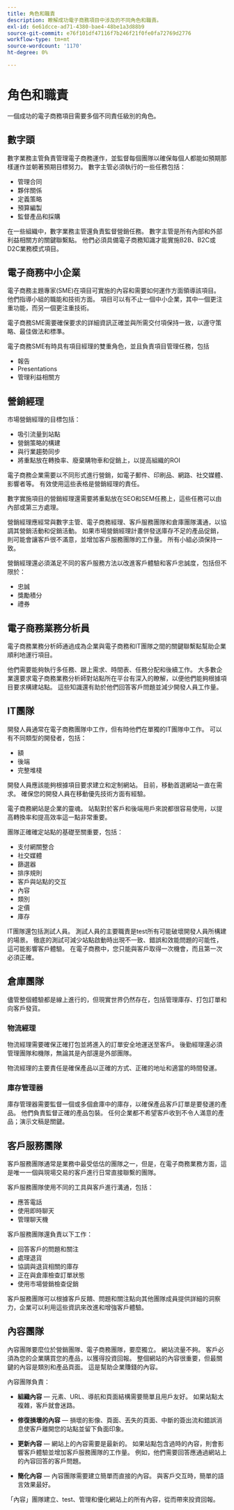 ```yaml
---
title: 角色和職責
description: 瞭解成功電子商務項目中涉及的不同角色和職責。
exl-id: 6e61dcce-ad71-4380-bae4-48be1a3d88b9
source-git-commit: e76f101df47116f7b246f21f0fe0fa72769d2776
workflow-type: tm+mt
source-wordcount: '1170'
ht-degree: 0%

---
```


# 角色和職責

一個成功的電子商務項目需要多個不同責任級別的角色。

## 數字頭

數字業務主管負責管理電子商務運作，並監督每個團隊以確保每個人都能如預期那樣運作並朝著預期目標努力。 數字主管必須執行的一些任務包括：

- 管理合同
- 夥伴關係
- 定義策略
- 預算編製
- 監督產品和採購

在一些組織中，數字業務主管還負責監督營銷任務。 數字主管是所有內部和外部利益相關方的關鍵聯繫點。 他們必須具備電子商務知識才能實施B2B、B2C或D2C業務模式項目。

## 電子商務中小企業

電子商務主題專家(SME)在項目可實施的內容和需要如何運作方面領導該項目。 他們指導小組的職能和技術方面。 項目可以有不止一個中小企業，其中一個更注重功能，而另一個更注重技術。

電子商務SME需要確保要求的詳細資訊正確並與所需交付項保持一致，以遵守策略、最佳做法和標準。

電子商務SME有時具有項目經理的雙重角色，並且負責項目管理任務，包括

- 報告
- Presentations
- 管理利益相關方

## 營銷經理

市場營銷經理的目標包括：

- 吸引流量到站點
- 營銷策略的構建
- 與行業趨勢同步
- 將重點放在轉換率、廢棄購物車和促銷上，以提高組織的ROI

電子商務企業需要以不同形式進行營銷，如電子郵件、印刷品、網路、社交媒體、影響者等。 有效使用這些表格是營銷經理的責任。

數字實施項目的營銷經理還需要將重點放在SEO和SEM任務上，這些任務可以由內部或第三方處理。

營銷經理應經常與數字主管、電子商務經理、客戶服務團隊和倉庫團隊溝通，以協調其營銷活動和促銷活動。 如果市場營銷經理計畫併發送庫存不足的產品促銷，則可能會讓客戶很不滿意，並增加客戶服務團隊的工作量。 所有小組必須保持一致。

營銷經理還必須滿足不同的客戶服務方法以改進客戶體驗和客戶忠誠度，包括但不限於：

- 忠誠
- 獎勵積分
- 禮券

## 電子商務業務分析員

電子商務業務分析師通過成為企業與電子商務和IT團隊之間的關鍵聯繫點幫助企業順利地運行項目。

他們需要能夠執行多任務、跟上需求、時間表、任務分配和後續工作。 大多數企業還要求電子商務業務分析師對站點所在平台有深入的瞭解，以便他們能夠根據項目要求構建站點。 這些知識還有助於他們回答客戶問題並減少開發人員工作量。

## IT團隊

開發人員通常在電子商務團隊中工作，但有時他們在單獨的IT團隊中工作。 可以有不同類型的開發者，包括：

- 額
- 後端
- 完整堆棧

開發人員應該能夠根據項目要求建立和定制網站。 目前，移動首選網站一直在需求。 確保您的開發人員在移動優先技術方面有經驗。

電子商務網站是企業的靈魂。 站點對於客戶和後端用戶來說都很容易使用，以提高轉換率和提高效率這一點非常重要。

團隊正確確定站點的基礎至關重要，包括：

- 支付網關整合
- 社交媒體
- 篩選器
- 排序規則
- 客戶與站點的交互
- 內容
- 類別
- 定價
- 庫存

IT團隊還包括測試人員。 測試人員的主要職責是test所有可能破壞開發人員所構建的場景。 徹底的測試可減少站點啟動時出現不一致、錯誤和效能問題的可能性，這可能影響客戶體驗。 在電子商務中，您只能與客戶取得一次機會，而且第一次必須正確。

## 倉庫團隊

儘管整個體驗都是線上進行的，但現實世界仍然存在，包括管理庫存、打包訂單和向客戶發貨。

### 物流經理

物流經理需要確保正確打包並將進入的訂單安全地運送至客戶。 後勤經理還必須管理團隊和機隊，無論其是內部還是外部團隊。

物流經理的主要責任是確保產品以正確的方式、正確的地址和適當的時間發運。

### 庫存管理器

庫存管理器需要監督一個或多個倉庫中的庫存，以確保產品客戶訂單是要發運的產品。 他們負責監督正確的產品包裝。 任何企業都不希望客戶收到不令人滿意的產品；演示文稿是關鍵。

## 客戶服務團隊

客戶服務團隊通常是業務中最受低估的團隊之一，但是，在電子商務業務方面，這是唯一一個與現場交易的客戶進行日常直接聯繫的團隊。

客戶服務團隊使用不同的工具與客戶進行溝通，包括：

- 應答電話
- 使用即時聊天
- 管理聊天機

客戶服務團隊還負責以下工作：

- 回答客戶的問題和關注
- 處理退貨
- 協調與退貨相關的庫存
- 正在與倉庫檢查訂單狀態
- 使用市場營銷檢查促銷

客戶服務團隊可以根據客戶反饋、問題和關注點向其他團隊成員提供詳細的洞察力，企業可以利用這些資訊來改進和增強客戶體驗。

## 內容團隊

內容團隊要麼位於營銷團隊、電子商務團隊，要麼獨立。 網站流量不夠。 客戶必須為您的企業購買您的產品，以獲得投資回報。 整個網站的內容很重要，但最關鍵的內容是類別和產品頁面。 這是幫助企業賺錢的內容。

內容團隊負責：

- **組織內容** — 元素、URL、導航和頁面結構需要簡單且用戶友好。 如果站點太複雜，客戶就會迷路。

- **修復損壞的內容** — 損壞的影像、頁面、丟失的頁面、中斷的簽出流和錯誤消息使客戶離開您的站點並留下負面印象。

- **更新內容** — 網站上的內容需要是最新的。 如果站點包含過時的內容，則會影響客戶體驗並增加客戶服務團隊的工作量。 例如，他們需要回答應通過網站上的內容回答的客戶問題。

- **簡化內容** — 內容團隊需要建立簡單而直接的內容。 與客戶交互時，簡單的語言效果最好。

「內容」團隊建立、test、管理和優化網站上的所有內容，從而帶來投資回報。
